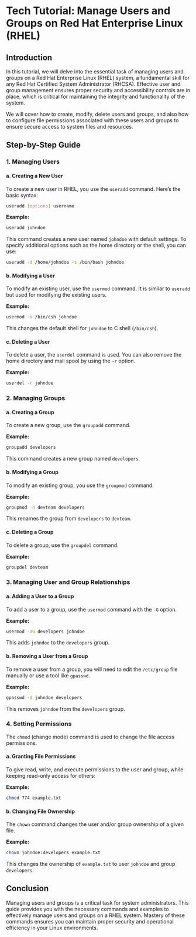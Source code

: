 # Tech Tutorial: Manage Users and Groups on Red Hat Enterprise Linux (RHEL)

## Introduction
In this tutorial, we will delve into the essential task of managing users and groups on a Red Hat Enterprise Linux (RHEL) system, a fundamental skill for any Red Hat Certified System Administrator (RHCSA). Effective user and group management ensures proper security and accessibility controls are in place, which is critical for maintaining the integrity and functionality of the system.

We will cover how to create, modify, delete users and groups, and also how to configure file permissions associated with these users and groups to ensure secure access to system files and resources.

## Step-by-Step Guide

### 1. Managing Users

#### a. Creating a New User
To create a new user in RHEL, you use the `useradd` command. Here’s the basic syntax:

```bash
useradd [options] username
```

**Example:**
```bash
useradd johndoe
```

This command creates a new user named `johndoe` with default settings. To specify additional options such as the home directory or the shell, you can use:

```bash
useradd -d /home/johndoe -s /bin/bash johndoe
```

#### b. Modifying a User
To modify an existing user, use the `usermod` command. It is similar to `useradd` but used for modifying the existing users.

**Example:**
```bash
usermod -s /bin/csh johndoe
```

This changes the default shell for `johndoe` to C shell (`/bin/csh`).

#### c. Deleting a User
To delete a user, the `userdel` command is used. You can also remove the home directory and mail spool by using the `-r` option.

**Example:**
```bash
userdel -r johndoe
```

### 2. Managing Groups

#### a. Creating a Group
To create a new group, use the `groupadd` command.

**Example:**
```bash
groupadd developers
```

This command creates a new group named `developers`.

#### b. Modifying a Group
To modify an existing group, you use the `groupmod` command.

**Example:**
```bash
groupmod -n devteam developers
```

This renames the group from `developers` to `devteam`.

#### c. Deleting a Group
To delete a group, use the `groupdel` command.

**Example:**
```bash
groupdel devteam
```

### 3. Managing User and Group Relationships

#### a. Adding a User to a Group
To add a user to a group, use the `usermod` command with the `-G` option.

**Example:**
```bash
usermod -aG developers johndoe
```

This adds `johndoe` to the `developers` group.

#### b. Removing a User from a Group
To remove a user from a group, you will need to edit the `/etc/group` file manually or use a tool like `gpasswd`.

**Example:**
```bash
gpasswd -d johndoe developers
```

This removes `johndoe` from the `developers` group.

### 4. Setting Permissions

The `chmod` (change mode) command is used to change the file access permissions.

#### a. Granting File Permissions
To give read, write, and execute permissions to the user and group, while keeping read-only access for others:

**Example:**
```bash
chmod 774 example.txt
```

#### b. Changing File Ownership
The `chown` command changes the user and/or group ownership of a given file.

**Example:**
```bash
chown johndoe:developers example.txt
```

This changes the ownership of `example.txt` to user `johndoe` and group `developers`.

## Conclusion

Managing users and groups is a critical task for system administrators. This guide provides you with the necessary commands and examples to effectively manage users and groups on a RHEL system. Mastery of these commands ensures you can maintain proper security and operational efficiency in your Linux environments.